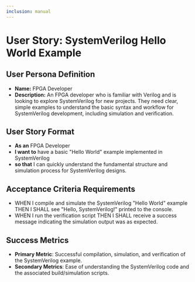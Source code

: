 ```yaml
---
inclusion: manual
---
```


# User Story: SystemVerilog Hello World Example

## User Persona Definition

- **Name:** FPGA Developer
- **Description:** An FPGA developer who is familiar with Verilog and is looking to explore SystemVerilog for new projects. They need clear, simple examples to understand the basic syntax and workflow for SystemVerilog development, including simulation and verification.

## User Story Format

- **As an** FPGA Developer
- **I want to** have a basic "Hello World" example implemented in SystemVerilog
- **so that** I can quickly understand the fundamental structure and simulation process for SystemVerilog designs.

## Acceptance Criteria Requirements

- WHEN I compile and simulate the SystemVerilog "Hello World" example THEN I SHALL see "Hello, SystemVerilog!" printed to the console.
- WHEN I run the verification script THEN I SHALL receive a success message indicating the simulation output was as expected.

## Success Metrics

- **Primary Metric**: Successful compilation, simulation, and verification of the SystemVerilog example.
- **Secondary Metrics**: Ease of understanding the SystemVerilog code and the associated build/simulation scripts.
